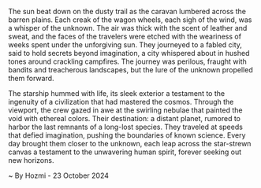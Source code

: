 
The sun beat down on the dusty trail as the caravan lumbered across the barren plains. Each creak of the wagon wheels, each sigh of the wind, was a whisper of the unknown. The air was thick with the scent of leather and sweat, and the faces of the travelers were etched with the weariness of weeks spent under the unforgiving sun. They journeyed to a fabled city, said to hold secrets beyond imagination, a city whispered about in hushed tones around crackling campfires. The journey was perilous, fraught with bandits and treacherous landscapes, but the lure of the unknown propelled them forward.

The starship hummed with life, its sleek exterior a testament to the ingenuity of a civilization that had mastered the cosmos. Through the viewport, the crew gazed in awe at the swirling nebulae that painted the void with ethereal colors. Their destination: a distant planet, rumored to harbor the last remnants of a long-lost species. They traveled at speeds that defied imagination, pushing the boundaries of known science. Every day brought them closer to the unknown, each leap across the star-strewn canvas a testament to the unwavering human spirit, forever seeking out new horizons. 

~ By Hozmi - 23 October 2024

